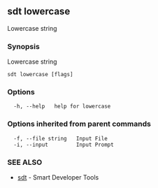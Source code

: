 ## sdt lowercase

Lowercase string

### Synopsis

Lowercase string

```
sdt lowercase [flags]
```

### Options

```
  -h, --help   help for lowercase
```

### Options inherited from parent commands

```
  -f, --file string   Input File
  -i, --input         Input Prompt
```

### SEE ALSO

* [sdt](sdt.md)	 - Smart Developer Tools

